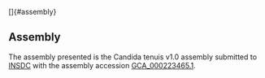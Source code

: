 []{#assembly}

Assembly
--------

The assembly presented is the Candida tenuis v1.0 assembly submitted to
[INSDC](http://www.insdc.org) with the assembly accession
[GCA\_000223465.1](http://www.ebi.ac.uk/ena/data/view/GCA_000223465.1).
